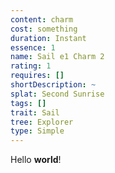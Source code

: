 ```yaml
---
content: charm
cost: something
duration: Instant
essence: 1
name: Sail e1 Charm 2
rating: 1
requires: []
shortDescription: ~
splat: Second Sunrise
tags: []
trait: Sail
tree: Explorer
type: Simple
---
```


Hello **world**!
